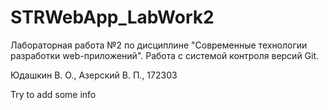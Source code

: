 # STRWebApp_LabWork2
Лабораторная работа №2 по дисциплине "Современные технологии разработки web-приложений". Работа с системой контроля версий Git.

Юдашкин В. О., Азерский В. П., 172303

Try to add some info
